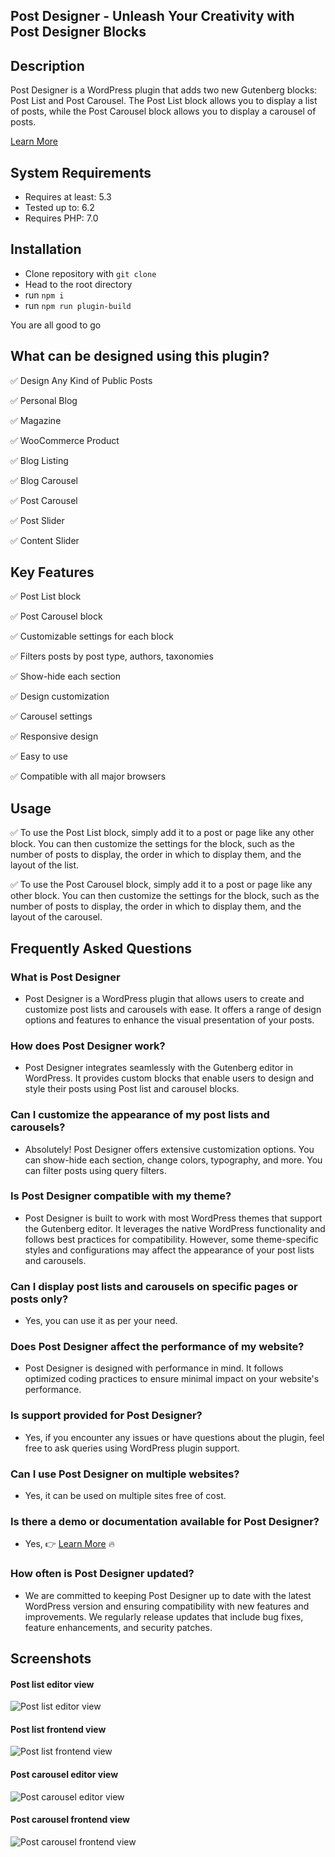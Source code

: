 ## Post Designer - Unleash Your Creativity with Post Designer Blocks

## Description

Post Designer is a WordPress plugin that adds two new Gutenberg blocks: Post List and Post Carousel. The Post List block allows you to display a list of posts, while the Post Carousel block allows you to display a carousel of posts.

[Learn More](https://www.youtube.com/watch?v=SLEK4GdRXoM)


## System Requirements

- Requires at least: 5.3
- Tested up to: 6.2
- Requires PHP: 7.0

## Installation

- Clone repository with `git clone`
- Head to the root directory
- run `npm i`
- run `npm run plugin-build`

You are all good to go

## What can be designed using this plugin?

&#9989; Design Any Kind of Public Posts

&#9989; Personal Blog

&#9989; Magazine

&#9989; WooCommerce Product

&#9989; Blog Listing

&#9989; Blog Carousel

&#9989; Post Carousel

&#9989; Post Slider

&#9989; Content Slider


## Key Features

&#9989; Post List block

&#9989; Post Carousel block

&#9989; Customizable settings for each block

&#9989; Filters posts by post type, authors, taxonomies

&#9989; Show-hide each section

&#9989; Design customization

&#9989; Carousel settings

&#9989; Responsive design

&#9989; Easy to use

&#9989; Compatible with all major browsers


## Usage

&#9989; To use the Post List block, simply add it to a post or page like any other block. You can then customize the settings for the block, such as the number of posts to display, the order in which to display them, and the layout of the list.

&#9989; To use the Post Carousel block, simply add it to a post or page like any other block. You can then customize the settings for the block, such as the number of posts to display, the order in which to display them, and the layout of the carousel.


## Frequently Asked Questions

### What is Post Designer

- Post Designer is a WordPress plugin that allows users to create and customize post lists and carousels with ease. It offers a range of design options and features to enhance the visual presentation of your posts.

### How does Post Designer work?

- Post Designer integrates seamlessly with the Gutenberg editor in WordPress. It provides custom blocks that enable users to design and style their posts using Post list and carousel blocks.

### Can I customize the appearance of my post lists and carousels?

- Absolutely! Post Designer offers extensive customization options. You can show-hide each section, change colors, typography, and more. You can filter posts using query filters.

### Is Post Designer compatible with my theme?

- Post Designer is built to work with most WordPress themes that support the Gutenberg editor. It leverages the native WordPress functionality and follows best practices for compatibility. However, some theme-specific styles and configurations may affect the appearance of your post lists and carousels.

### Can I display post lists and carousels on specific pages or posts only?

- Yes, you can use it as per your need.

### Does Post Designer affect the performance of my website?

- Post Designer is designed with performance in mind. It follows optimized coding practices to ensure minimal impact on your website's performance.

### Is support provided for Post Designer?

- Yes, if you encounter any issues or have questions about the plugin, feel free to ask queries using WordPress plugin support.

### Can I use Post Designer on multiple websites?

- Yes, it can be used on multiple sites free of cost.

### Is there a demo or documentation available for Post Designer?

- Yes, 👉 [Learn More](https://www.wpxpo.com/postx/) 🔥

### How often is Post Designer updated?

- We are committed to keeping Post Designer up to date with the latest WordPress version and ensuring compatibility with new features and improvements. We regularly release updates that include bug fixes, feature enhancements, and security patches.


## Screenshots

#### Post list editor view
![Post list editor view](https://github.com/shewa12/post-designer/blob/e566d2e2aa9273f06b0c65f83d718063e864edef/screenshot-1.png)

#### Post list frontend view
![Post list frontend view](https://github.com/shewa12/post-designer/blob/e566d2e2aa9273f06b0c65f83d718063e864edef/screenshot-2.png)

#### Post carousel editor view
![Post carousel editor view](https://github.com/shewa12/post-designer/blob/markdown-files/screenshot-3.png)

#### Post carousel frontend view
![Post carousel frontend view](https://github.com/shewa12/post-designer/blob/markdown-files/screenshot-4.png)
